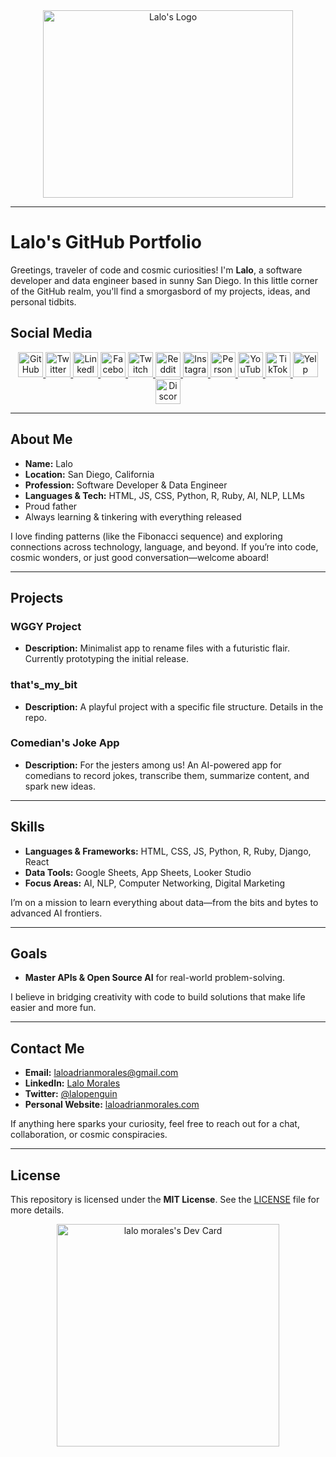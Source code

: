 <!--
   ~~~~~~~~~~~~~~~~~~~~~~~~~~~~~~~~~~~~~~~~~~~~~~~~~~~~~~~~~~~~~~~~~~~~~~~~~~~~~
   Lalo's GitHub Portfolio (Black & White Matrix Vibe)
   ~~~~~~~~~~~~~~~~~~~~~~~~~~~~~~~~~~~~~~~~~~~~~~~~~~~~~~~~~~~~~~~~~~~~~~~~~~~~~
-->

<div align="center">

<img src="https://laloadrianmorales.com/wp-content/uploads/2024/01/AIpenguins2-768x768.jpeg" alt="Lalo's Logo" width="400" height="300" style="object-fit: cover;">
</div>

---

# Lalo's GitHub Portfolio

Greetings, traveler of code and cosmic curiosities! I'm **Lalo**, a software developer and data engineer based in sunny San Diego. In this little corner of the GitHub realm, you'll find a smorgasbord of my projects, ideas, and personal tidbits. 

## Social Media

<div align="center">
<a href="https://github.com/lalomorales22" target="_blank" rel="noopener noreferrer">
  <img src="https://img.icons8.com/color/48/000000/github--v1.png" width="40" height="40" alt="GitHub"/>
</a>
<a href="https://twitter.com/lalopenguin" target="_blank" rel="noopener noreferrer">
  <img src="https://img.icons8.com/color/48/000000/twitter.png" width="40" height="40" alt="Twitter"/>
</a>
<a href="https://www.linkedin.com/in/lalo-morales-331474208/" target="_blank" rel="noopener noreferrer">
  <img src="https://img.icons8.com/color/48/000000/linkedin.png" width="40" height="40" alt="LinkedIn"/>
</a>
<a href="https://www.facebook.com/lalodangermorales/" target="_blank" rel="noopener noreferrer">
  <img src="https://img.icons8.com/color/48/000000/facebook-new.png" width="40" height="40" alt="Facebook"/>
</a>
<a href="https://www.twitch.tv/laloadrianmorales" target="_blank" rel="noopener noreferrer">
  <img src="https://img.icons8.com/color/48/000000/twitch--v1.png" width="40" height="40" alt="Twitch"/>
</a>
<a href="https://www.reddit.com/user/laloadrianmorales/" target="_blank" rel="noopener noreferrer">
  <img src="https://img.icons8.com/color/48/000000/reddit.png" width="40" height="40" alt="Reddit"/>
</a>
<a href="https://www.instagram.com/laloadrianmorales/" target="_blank" rel="noopener noreferrer">
  <img src="https://img.icons8.com/color/48/000000/instagram-new--v1.png" width="40" height="40" alt="Instagram"/>
</a>
<a href="https://www.laloadrianmorales.com" target="_blank" rel="noopener noreferrer">
  <img src="https://img.icons8.com/color/48/000000/domain.png" width="40" height="40" alt="Personal Website"/>
</a>
<a href="https://www.youtube.com/@thelalomorales" target="_blank" rel="noopener noreferrer">
  <img src="https://img.icons8.com/color/48/000000/youtube-play.png" width="40" height="40" alt="YouTube"/>
</a>
<a href="https://www.tiktok.com/@jreclips222" target="_blank" rel="noopener noreferrer">
  <img src="https://img.icons8.com/color/48/000000/tiktok.png" width="40" height="40" alt="TikTok"/>
</a>
<a href="https://www.yelp.com/biz/penguin-dreams-chula-vista" target="_blank" rel="noopener noreferrer">
  <img src="https://img.icons8.com/color/48/000000/yelp.png" width="40" height="40" alt="Yelp"/>
</a>
<a href="https://www.discord.com/users/laloadrianmorales" target="_blank" rel="noopener noreferrer">
  <img src="https://img.icons8.com/color/48/000000/discord-logo.png" width="40" height="40" alt="Discord"/>
</a>
</div>

---

## About Me

- **Name:** Lalo  
- **Location:** San Diego, California  
- **Profession:** Software Developer & Data Engineer  
- **Languages & Tech:** HTML, JS, CSS, Python, R, Ruby, AI, NLP, LLMs  
- Proud father
- Always learning & tinkering with everything released

I love finding patterns (like the Fibonacci sequence) and exploring connections across technology, language, and beyond. If you’re into code, cosmic wonders, or just good conversation—welcome aboard!

---

## Projects

### WGGY Project
- **Description:** Minimalist app to rename files with a futuristic flair. Currently prototyping the initial release.

### that's_my_bit
- **Description:** A playful project with a specific file structure. Details in the repo.

### Comedian's Joke App
- **Description:** For the jesters among us! An AI-powered app for comedians to record jokes, transcribe them, summarize content, and spark new ideas.

---

## Skills
- **Languages & Frameworks:** HTML, CSS, JS, Python, R, Ruby, Django, React  
- **Data Tools:** Google Sheets, App Sheets, Looker Studio  
- **Focus Areas:** AI, NLP, Computer Networking, Digital Marketing  

I’m on a mission to learn everything about data—from the bits and bytes to advanced AI frontiers.

---

## Goals
- **Master APIs & Open Source AI** for real-world problem-solving.  

I believe in bridging creativity with code to build solutions that make life easier and more fun.

---

## Contact Me
- **Email:** [laloadrianmorales@gmail.com](mailto:laloadrianmorales@gmail.com)  
- **LinkedIn:** [Lalo Morales](https://www.linkedin.com/in/lalo-morales-331474208/)  
- **Twitter:** [@lalopenguin](https://twitter.com/lalopenguin)  
- **Personal Website:** [laloadrianmorales.com](https://www.laloadrianmorales.com)

If anything here sparks your curiosity, feel free to reach out for a chat, collaboration, or cosmic conspiracies. 

---

## License
This repository is licensed under the **MIT License**. See the [LICENSE](LICENSE) file for more details.

<div align="center">


<a href="https://app.daily.dev/lalomorales"><img src="https://api.daily.dev/devcards/v2/8mJkeq2c9RweLAEXfGIXF.png?type=default&r=yav" width="356" alt="lalo morales's Dev Card"/></a>

</div>

